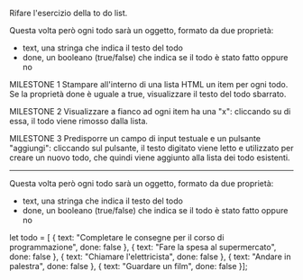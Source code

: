 Rifare l'esercizio della to do list.

Questa volta però ogni todo sarà un oggetto, formato da due proprietà:

- text, una stringa che indica il testo del todo
- done, un booleano (true/false) che indica se il todo è stato fatto oppure no

MILESTONE 1
Stampare all'interno di una lista HTML un item per ogni todo.
Se la proprietà done è uguale a true, visualizzare il testo del todo sbarrato.

MILESTONE 2
Visualizzare a fianco ad ogni item ha una "x": cliccando su di essa, il todo viene rimosso dalla lista.

MILESTONE 3
Predisporre un campo di input testuale e un pulsante "aggiungi": cliccando sul pulsante, il testo digitato viene letto e utilizzato per creare un nuovo todo, che quindi viene aggiunto alla lista dei todo esistenti.

_____________________________________________________________________________

Questa volta però ogni todo sarà un oggetto, formato da due proprietà:

- text, una stringa che indica il testo del todo
- done, un booleano (true/false) che indica se il todo è stato fatto oppure no


let todo = [
    { text: "Completare le consegne per il corso di programmazione", done: false },
    { text: "Fare la spesa al supermercato", done: false },
    { text: "Chiamare l'elettricista", done: false },
    { text: "Andare in palestra", done: false },
    { text: "Guardare un film", done: false }];

